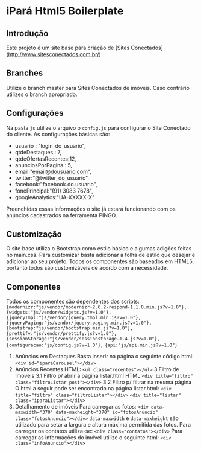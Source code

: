 iPará Html5 Boilerplate
=

Introdução
-
Este projeto é um site base para criação de [Sites Conectados] (http://www.sitesconectados.com.br/)

Branches
-
Utilize o branch master para Sites Conectados de imóveis. Caso contrário utilizes o branch apropriado.

Configurações
-
Na pasta `js` utilize o arquivo o `config.js` para configurar o Site Conectado do cliente.
As configurações básicas são:
- usuario : "login_do_usuario",
- qtdeDestaques : 7,
- qtdeOfertasRecentes:12,
- anunciosPorPagina : 5,
- email:"email@dousuario.com",
- twitter:"@twitter_do_usuario",
- facebook:"facebook.do.usuario",
- fonePrincipal:"(91) 3083 7678",
- googleAnalytics:"UA-XXXXX-X"

Preenchidas essas informações o site já estará funcionando com os anúncios cadastrados na ferramenta PINGO.

Customização
-
O site base utiliza o Bootstrap como estilo básico e algumas adições feitas no main.css. 
Para customizar basta adicionar a folha de estilo que desejar e adicionar ao seu projeto. Todos os componentes são baseados em HTML5, portanto todos são customizáveis de acordo com a necessidade.

Componentes
-
Todos os componentes são dependentes dos scripts:
				`{modernizr:"js/vendor/modernizr-2.6.2-respond-1.1.0.min.js?v=1.0"},`
				`{widgets:"js/vendor/widgets.js?v=1.0"},`
				`{jqueryTmpl:"js/vendor/jquery.tmpl.min.js?v=1.0"},`
				`{jqueryPaging:"js/vendor/jquery.paging.min.js?v=1.0"},`
				`{bootstrap:"js/vendor/bootstrap.min.js?v=1.0"},`
				`{prettify:"js/vendor/prettify.js?v=1.0"},`
				`{sessionStorage:"js/vendor/sessionstorage.1.4.js?v=1.0"},`
				`{configuracao:"js/config.js?v=1.0"},`
				`{api:"js/api.min.js?v=1.0"}`
				
1. Anúncios em Destaques
Basta inserir na página o seguinte código html: `<div id="iparaCarousel"></div>`
2. Anúncios Recentes
HTML: `<ul class="recentes"></ul>`
3.Filtro de Imóveis
3.1 Filtro p/ abrir a página listar.html
HTML:`<div title="filtro" class="filtroListar post"></div>`
3.2 Filtro p/ filtrar na mesma página
O html a seguir pode ser encontrado na página listar.html:
`<div title="filtro" class="filtroListar"></div>`
`<div title="listar" class="iparaListar"></div>`
4. Detalhamento de imóveis
Para carregar as fotos:
`<div data-maxwidth="370" data-maxheight="370" id="fotosAnuncio" class="fotosAnuncio"></div>`
`data-maxwidth` e `data-maxheight` são utilizado para setar a largura e altura máxima permitida das fotos.
Para carregar os contatos utiliza-se:
`<div class="contatos"></div>`
Para carregar as informações do imóvel utilize o seguinte html: `<div class="infoAnuncio"></div>`
